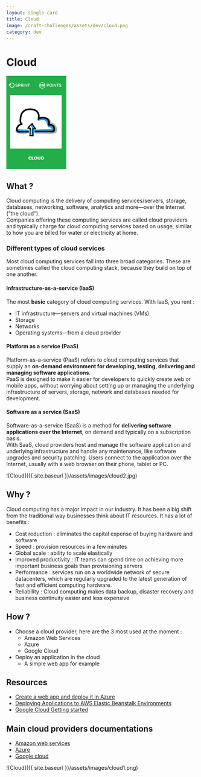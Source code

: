 ```yaml
---
layout: single-card
title: Cloud
image: /craft-challenges/assets/dev/cloud.png
category: dev
---
```


# Cloud
![Cloud](images/cloud.png)

## What ?
Cloud computing is the delivery of computing services/servers, storage, databases, networking, software, analytics and more—over the Internet (“the cloud”).  
Companies offering these computing services are called cloud providers and typically charge for cloud computing services based on usage, similar to how you are billed for water or electricity at home.

### Different types of cloud services
Most cloud computing services fall into three broad categories. These are sometimes called the cloud computing stack, because they build on top of one another.

#### Infrastructure-as-a-service (IaaS)
The most **basic** category of cloud computing services.
With IaaS, you rent :
* IT infrastructure—servers and virtual machines (VMs)
* Storage
* Networks
* Operating systems—from a cloud provider

#### Platform as a service (PaaS)
Platform-as-a-service (PaaS) refers to cloud computing services that supply an **on-demand environment for developing, testing, delivering and managing software applications**.   
PaaS is designed to make it easier for developers to quickly create web or mobile apps, without worrying about setting up or managing the underlying infrastructure of servers, storage, network and databases needed for development.

#### Software as a service (SaaS)
Software-as-a-service (SaaS) is a method for **delivering software applications over the Internet**, on demand and typically on a subscription basis.  
With SaaS, cloud providers host and manage the software application and underlying infrastructure and handle any maintenance, like software upgrades and security patching. Users connect to the application over the Internet, usually with a web browser on their phone, tablet or PC.

![Cloud]({{ site.baseurl }}/assets/images/cloud2.jpg)

## Why ?
Cloud computing has a major impact in our industry. It has been a big shift from the traditional way businesses think about IT resources.
It has a lot of benefits :
* Cost reduction : eliminates the capital expense of buying hardware and software
* Speed : provision resources in a few minutes
* Global scale : ability to scale elastically
* Improved productivity : IT teams can spend time on achieving more important business goals than provisioning servers
* Performance : services run on a worldwide network of secure datacenters, which are regularly upgraded to the latest generation of fast and efficient computing hardware.
* Reliability : Cloud computing makes data backup, disaster recovery and business continuity easier and less expensive

## How ?
* Choose a cloud provider, here are the 3 most used at the moment :
    * Amazon Web Services
    * Azure
    * Google Cloud
* Deploy an application in the cloud
    * A simple web app for example

## Resources
* [Create a web app and deploy it in Azure](https://azure.microsoft.com/en-us/get-started/web-app/)
* [Deploying Applications to AWS Elastic Beanstalk Environments](https://docs.aws.amazon.com/elasticbeanstalk/latest/dg/using-features.deploy-existing-version.html)
* [Google Cloud Getting started](https://cloud.google.com/getting-started/)

## Main cloud providers documentations
* [Amazon web services](https://aws.amazon.com/fr/documentation/)
* [Azure](https://docs.microsoft.com/en-us/azure/index)
* [Google cloud](https://cloud.google.com/docs/)

![Cloud]({{ site.baseurl }}/assets/images/cloud1.png)
